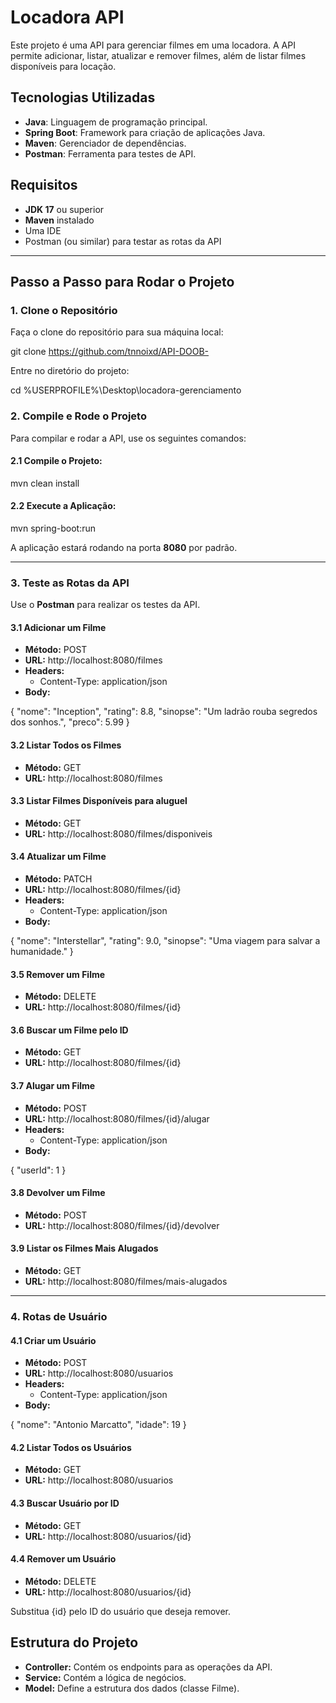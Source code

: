 # Locadora API

Este projeto é uma API para gerenciar filmes em uma locadora. A API permite adicionar, listar, atualizar e remover filmes, além de listar filmes disponíveis para locação.

## Tecnologias Utilizadas

- **Java**: Linguagem de programação principal.
- **Spring Boot**: Framework para criação de aplicações Java.
- **Maven**: Gerenciador de dependências.
- **Postman**: Ferramenta para testes de API.

## Requisitos

- **JDK 17** ou superior
- **Maven** instalado
- Uma IDE
- Postman (ou similar) para testar as rotas da API

---

## Passo a Passo para Rodar o Projeto

### 1. Clone o Repositório

Faça o clone do repositório para sua máquina local:


git clone https://github.com/tnnoixd/API-DOOB-


Entre no diretório do projeto:


cd %USERPROFILE%\Desktop\locadora-gerenciamento


### 2. Compile e Rode o Projeto

Para compilar e rodar a API, use os seguintes comandos:

#### 2.1 Compile o Projeto:


mvn clean install


#### 2.2 Execute a Aplicação:


mvn spring-boot:run


A aplicação estará rodando na porta **8080** por padrão.

---

### 3. Teste as Rotas da API

Use o **Postman** para realizar os testes da API.

#### 3.1 Adicionar um Filme

- **Método:** POST
- **URL:** http://localhost:8080/filmes
- **Headers:**
  - Content-Type: application/json
- **Body:**


{
    "nome": "Inception",
    "rating": 8.8,
    "sinopse": "Um ladrão rouba segredos dos sonhos.",
    "preco": 5.99
}


#### 3.2 Listar Todos os Filmes

- **Método:** GET
- **URL:** http://localhost:8080/filmes

#### 3.3 Listar Filmes Disponíveis para aluguel

- **Método:** GET
- **URL:** http://localhost:8080/filmes/disponiveis

#### 3.4 Atualizar um Filme

- **Método:** PATCH
- **URL:** http://localhost:8080/filmes/{id}
- **Headers:**
  - Content-Type: application/json
- **Body:**

{
    "nome": "Interstellar",
    "rating": 9.0,
    "sinopse": "Uma viagem para salvar a humanidade."
}


#### 3.5 Remover um Filme

- **Método:** DELETE
- **URL:** http://localhost:8080/filmes/{id}

#### 3.6 Buscar um Filme pelo ID

- **Método:** GET
- **URL:** http://localhost:8080/filmes/{id}

#### 3.7 Alugar um Filme

- **Método:** POST
- **URL:** http://localhost:8080/filmes/{id}/alugar
- **Headers:**
  - Content-Type: application/json
- **Body:**

{
    "userId": 1
}

#### 3.8 Devolver um Filme

- **Método:** POST
- **URL:** http://localhost:8080/filmes/{id}/devolver

#### 3.9 Listar os Filmes Mais Alugados

- **Método:** GET
- **URL:** http://localhost:8080/filmes/mais-alugados

---

### 4. Rotas de Usuário

#### 4.1 Criar um Usuário

- **Método:** POST
- **URL:** http://localhost:8080/usuarios
- **Headers:**
  - Content-Type: application/json
- **Body:**

{
    "nome": "Antonio Marcatto",
    "idade": 19
}


#### 4.2 Listar Todos os Usuários

- **Método:** GET
- **URL:** http://localhost:8080/usuarios

#### 4.3 Buscar Usuário por ID

- **Método:** GET
- **URL:** http://localhost:8080/usuarios/{id}

#### 4.4 Remover um Usuário

- **Método:** DELETE
- **URL:** http://localhost:8080/usuarios/{id}

Substitua {id} pelo ID do usuário que deseja remover.

## Estrutura do Projeto

- **Controller:** Contém os endpoints para as operações da API.
- **Service:** Contém a lógica de negócios.
- **Model:** Define a estrutura dos dados (classe Filme).
